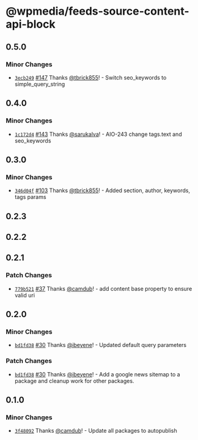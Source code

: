 # @wpmedia/feeds-source-content-api-block

## 0.5.0

### Minor Changes

- [`3ecb249`](https://github.com/WPMedia/feed-components/commit/3ecb2491dda416eda2c616d06569c27779b50be9) [#147](https://github.com/WPMedia/feed-components/pull/147) Thanks [@tbrick855](https://github.com/tbrick855)! - Switch seo_keywords to simple_query_string

## 0.4.0

### Minor Changes

- [`1c172d4`](https://github.com/WPMedia/feed-components/commit/1c172d4c6c2df9218768574a8f00806dce361fb9) [#143](https://github.com/WPMedia/feed-components/pull/143) Thanks [@sarukalva](https://github.com/sarukalva)! - AIO-243 change tags.text and seo_keywords

## 0.3.0

### Minor Changes

- [`346d04f`](https://github.com/WPMedia/feed-components/commit/346d04ffa9a93ce5197cec8ee64094201d6402f8) [#103](https://github.com/WPMedia/feed-components/pull/103) Thanks [@tbrick855](https://github.com/tbrick855)! - Added section, author, keywords, tags params

## 0.2.3

## 0.2.2

## 0.2.1

### Patch Changes

- [`779b521`](https://github.com/WPMedia/feed-components/commit/779b5214fc473832cd972f1cdff6d54c9500a90b) [#37](https://github.com/WPMedia/feed-components/pull/37) Thanks [@camdub](https://github.com/camdub)! - add content base property to ensure valid uri

## 0.2.0

### Minor Changes

- [`bd1fd38`](https://github.com/WPMedia/feed-components/commit/bd1fd38d1799173fa829e57782ddc9675b2d6f78) [#30](https://github.com/WPMedia/feed-components/pull/30) Thanks [@ibeyene](https://github.com/ibeyene)! - Updated default query parameters

### Patch Changes

- [`bd1fd38`](https://github.com/WPMedia/feed-components/commit/bd1fd38d1799173fa829e57782ddc9675b2d6f78) [#30](https://github.com/WPMedia/feed-components/pull/30) Thanks [@ibeyene](https://github.com/ibeyene)! - Add a google news sitemap to a package and cleanup work for other packages.

## 0.1.0

### Minor Changes

- [`3f48092`](https://github.com/WPMedia/feed-components/commit/3f480923378341a9d5dd56c905c91398587c1135) Thanks [@camdub](https://github.com/camdub)! - Update all packages to autopublish
